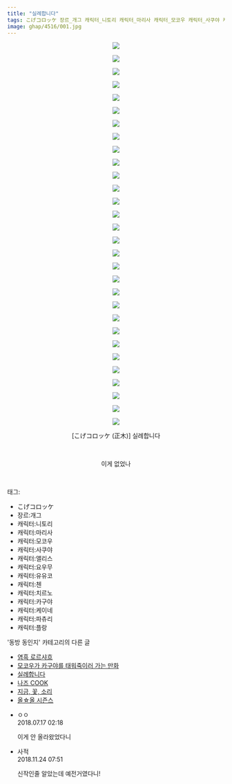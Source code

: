 ```yaml
---
title: "실례합니다"
tags: こげコロッケ 장르_개그 캐릭터_니토리 캐릭터_마리사 캐릭터_모코우 캐릭터_사쿠야 캐릭터_앨리스 캐릭터_요우무 캐릭터_유유코 캐릭터_첸 캐릭터_치르노 캐릭터_카구야 캐릭터_케이네 캐릭터_파츄리 캐릭터_플랑 正木 동방_동인지
image: ghap/4516/001.jpg
---
```

<div class="article">
<p style="text-align: center; clear: none; float: none;"><img src="{{ site.nasurl }}/ghap/4516/001.jpg"/></p>
<p style="text-align: center; clear: none; float: none;"><img src="{{ site.nasurl }}/ghap/4516/002.jpg"/></p>
<p style="text-align: center; clear: none; float: none;"><img src="{{ site.nasurl }}/ghap/4516/003.jpg"/></p>
<p style="text-align: center; clear: none; float: none;"><img src="{{ site.nasurl }}/ghap/4516/004.jpg"/></p>
<p style="text-align: center; clear: none; float: none;"><img src="{{ site.nasurl }}/ghap/4516/005.jpg"/></p>
<p style="text-align: center; clear: none; float: none;"><img src="{{ site.nasurl }}/ghap/4516/006.jpg"/></p>
<p style="text-align: center; clear: none; float: none;"><img src="{{ site.nasurl }}/ghap/4516/007.jpg"/></p>
<p style="text-align: center; clear: none; float: none;"><img src="{{ site.nasurl }}/ghap/4516/008.jpg"/></p>
<p style="text-align: center; clear: none; float: none;"><img src="{{ site.nasurl }}/ghap/4516/009.jpg"/></p>
<p style="text-align: center; clear: none; float: none;"><img src="{{ site.nasurl }}/ghap/4516/010.jpg"/></p>
<p style="text-align: center; clear: none; float: none;"><img src="{{ site.nasurl }}/ghap/4516/011.jpg"/></p>
<p style="text-align: center; clear: none; float: none;"><img src="{{ site.nasurl }}/ghap/4516/012.jpg"/></p>
<p style="text-align: center; clear: none; float: none;"><img src="{{ site.nasurl }}/ghap/4516/013.jpg"/></p>
<p style="text-align: center; clear: none; float: none;"><img src="{{ site.nasurl }}/ghap/4516/014.jpg"/></p>
<p style="text-align: center; clear: none; float: none;"><img src="{{ site.nasurl }}/ghap/4516/015.jpg"/></p>
<p style="text-align: center; clear: none; float: none;"><img src="{{ site.nasurl }}/ghap/4516/016.jpg"/></p>
<p style="text-align: center; clear: none; float: none;"><img src="{{ site.nasurl }}/ghap/4516/017.jpg"/></p>
<p style="text-align: center; clear: none; float: none;"><img src="{{ site.nasurl }}/ghap/4516/018.jpg"/></p>
<p style="text-align: center; clear: none; float: none;"><img src="{{ site.nasurl }}/ghap/4516/019.jpg"/></p>
<p style="text-align: center; clear: none; float: none;"><img src="{{ site.nasurl }}/ghap/4516/020.jpg"/></p>
<p style="text-align: center; clear: none; float: none;"><img src="{{ site.nasurl }}/ghap/4516/021.jpg"/></p>
<p style="text-align: center; clear: none; float: none;"><img src="{{ site.nasurl }}/ghap/4516/022.jpg"/></p>
<p style="text-align: center; clear: none; float: none;"><img src="{{ site.nasurl }}/ghap/4516/023.jpg"/></p>
<p style="text-align: center; clear: none; float: none;"><img src="{{ site.nasurl }}/ghap/4516/024.jpg"/></p>
<p style="text-align: center; clear: none; float: none;"><img src="{{ site.nasurl }}/ghap/4516/025.jpg"/></p>
<p style="text-align: center; clear: none; float: none;"><img src="{{ site.nasurl }}/ghap/4516/026.jpg"/></p>
<p style="text-align: center; clear: none; float: none;"><img src="{{ site.nasurl }}/ghap/4516/027.jpg"/></p>
<p style="text-align: center; clear: none; float: none;"><img src="{{ site.nasurl }}/ghap/4516/028.jpg"/></p>
<p style="text-align: center; clear: none; float: none;"><img src="{{ site.nasurl }}/ghap/4516/029.jpg"/></p>
<p style="text-align: center; clear: none; float: none;"><img src="{{ site.nasurl }}/ghap/4516/030.jpg"/></p>
<p style="text-align: center; clear: none; float: none;">[こげコロッケ (正木)] 실례합니다</p>
<p style="text-align: center; clear: none; float: none;"><br/></p>
<p style="text-align: center; clear: none; float: none;">이게 없었나</p>
<p><br/></p>
</div><div class="tagTrail">
<p>태그: </p>
<ul>
<li>こげコロッケ</li>
<li>장르:개그</li>
<li>캐릭터:니토리</li>
<li>캐릭터:마리사</li>
<li>캐릭터:모코우</li>
<li>캐릭터:사쿠야</li>
<li>캐릭터:앨리스</li>
<li>캐릭터:요우무</li>
<li>캐릭터:유유코</li>
<li>캐릭터:첸</li>
<li>캐릭터:치르노</li>
<li>캐릭터:카구야</li>
<li>캐릭터:케이네</li>
<li>캐릭터:파츄리</li>
<li>캐릭터:플랑</li>
</ul>
</div><div class="another">
<p>'동방 동인지' 카테고리의 다른 글</p>
<ul>
<li><a href="/2018-07-16-ghap_4519">염흑 로르샤흐</a></li>
<li><a href="/2018-07-16-ghap_4518">모코우가 카구야를 태워죽이러 가는 만화</a></li>
<li><a href="/2018-07-16-ghap_4516">실례합니다</a></li>
<li><a href="/2018-07-11-ghap_4514">나즈 COOK</a></li>
<li><a href="/2018-07-11-ghap_4513">지금, 꽃, 소리</a></li>
<li><a href="/2018-07-11-ghap_4512">올☆올 시즌스</a></li>
</ul>
</div><div class="cb_module cb_fluid">
<div class="cb_wrt cb_profile">
<div class="comment">
<ul>
<li class="cb_thumb_off" id="comment15288274">
<div class="cb_comment_area">
<div class="cb_info_area">
<div class="cb_section">
<span class="cb_nick_name">ㅇㅇ</span>
</div>
<div class="cb_section">
<span class="cb_date">2018.07.17 02:18 </span>
</div>
</div>
<div class="cb_dsc_comment">
<p class="cb_dsc">
											이게 안 올라왔었다니
										</p>
</div>
</div></li>
<li class="cb_thumb_off" id="comment15377723">
<div class="cb_comment_area">
<div class="cb_info_area">
<div class="cb_section">
<span class="cb_nick_name">사적</span>
</div>
<div class="cb_section">
<span class="cb_date">2018.11.24 07:51 </span>
</div>
</div>
<div class="cb_dsc_comment">
<p class="cb_dsc">
											신작인줄 알았는데 예전거였다니!
										</p>
</div>
</div></li>
</ul>
</div>
</div><!-- commentList close -->
</div>